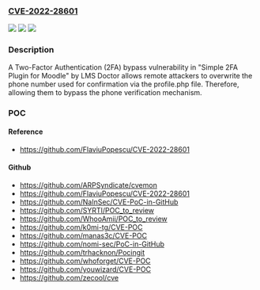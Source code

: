 ### [CVE-2022-28601](https://cve.mitre.org/cgi-bin/cvename.cgi?name=CVE-2022-28601)
![](https://img.shields.io/static/v1?label=Product&message=n%2Fa&color=blue)
![](https://img.shields.io/static/v1?label=Version&message=n%2Fa&color=blue)
![](https://img.shields.io/static/v1?label=Vulnerability&message=n%2Fa&color=brighgreen)

### Description

A Two-Factor Authentication (2FA) bypass vulnerability in "Simple 2FA Plugin for Moodle" by LMS Doctor allows remote attackers to overwrite the phone number used for confirmation via the profile.php file. Therefore, allowing them to bypass the phone verification mechanism.

### POC

#### Reference
- https://github.com/FlaviuPopescu/CVE-2022-28601

#### Github
- https://github.com/ARPSyndicate/cvemon
- https://github.com/FlaviuPopescu/CVE-2022-28601
- https://github.com/NaInSec/CVE-PoC-in-GitHub
- https://github.com/SYRTI/POC_to_review
- https://github.com/WhooAmii/POC_to_review
- https://github.com/k0mi-tg/CVE-POC
- https://github.com/manas3c/CVE-POC
- https://github.com/nomi-sec/PoC-in-GitHub
- https://github.com/trhacknon/Pocingit
- https://github.com/whoforget/CVE-POC
- https://github.com/youwizard/CVE-POC
- https://github.com/zecool/cve

